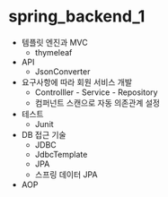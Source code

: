 # spring_backend_1

* 템플릿 엔진과 MVC
  * thymeleaf
* API 
  * JsonConverter 
* 요구사항에 따라 회원 서비스 개발 
  * Controlller - Service - Repository 
  * 컴퍼넌트 스캔으로 자동 의존관계 설정 
* 테스트 
  * Junit 
* DB 접근 기술 
  * JDBC 
  * JdbcTemplate
  * JPA
  * 스프링 데이터 JPA 
* AOP 

